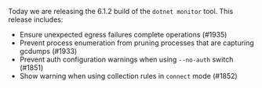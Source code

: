 Today we are releasing the 6.1.2 build of the `dotnet monitor` tool. This release includes:

- Ensure unexpected egress failures complete operations (#1935)
- Prevent process enumeration from pruning processes that are capturing gcdumps (#1933)
- Prevent auth configuration warnings when using `--no-auth` switch (#1851)
- Show warning when using collection rules in `connect` mode (#1852)
